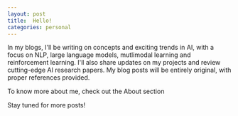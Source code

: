 ```yaml
---
layout: post
title:  Hello!
categories: personal
---
```


In my blogs, I'll be writing on concepts and exciting trends in AI, with a focus on NLP, large language models, mutlimodal learning and reinforcement learning. I'll also share updates on my projects and review cutting-edge AI research papers. My blog posts will be entirely original, with proper references provided.

To know more about me, check out the About section

Stay tuned for more posts!